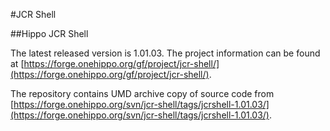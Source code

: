 #JCR Shell

##Hippo JCR Shell

The latest released version is 1.01.03. The project information can be found at [https://forge.onehippo.org/gf/project/jcr-shell/](https://forge.onehippo.org/gf/project/jcr-shell/).

The repository contains UMD archive copy of source code from [https://forge.onehippo.org/svn/jcr-shell/tags/jcrshell-1.01.03/](https://forge.onehippo.org/svn/jcr-shell/tags/jcrshell-1.01.03/).

